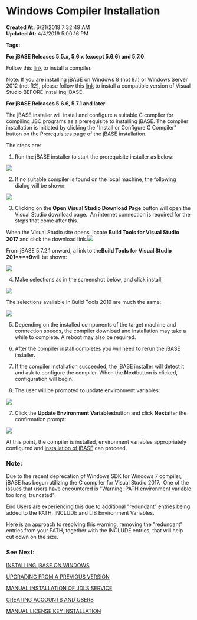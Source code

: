 # Windows Compiler Installation

**Created At:** 6/21/2018 7:32:49 AM  
**Updated At:** 4/4/2019 5:00:16 PM  

**Tags:**
<badge text='windows' vertical='middle' />
<badge text='installation' vertical='middle' />
<badge text='compiler' vertical='middle' />



**For jBASE Releases 5.5.x, 5.6.x (except 5.6.6) and 5.7.0**

Follow this [link](jbase-release-55-56-570-except-566) to install a compiler.

Note: If you are installing jBASE on Windows 8 (not 8.1) or Windows Server 2012 (not R2), please follow this [link](jbase-compiler-installation-for-windows-server-2012-not-r2-and-windows-8-not-81) to install a compatible version of Visual Studio BEFORE installing jBASE.

**For jBASE Releases 5.6.6, 5.7.1 and later**

The jBASE installer will install and configure a suitable C compiler for compiling JBC programs as a prerequisite to installing jBASE. The compiler installation is initiated by clicking the "Install or Configure C Compiler" button on the Prerequisites page of the jBASE installation.

The steps are:

1. Run the jBASE installer to start the prerequisite installer as below:

![](https://static.helpjuice.com/helpjuice_production/uploads/upload/image/3397/direct/1529567469018-pre%20requisites%201.PNG)



2. If no suitable compiler is found on the local machine, the following dialog will be shown:

![](https://static.helpjuice.com/helpjuice_production/uploads/upload/image/3397/direct/1529567512150-2.PNG)



3. Clicking on the **Open Visual Studio Download Page** button will open the Visual Studio download page.  An internet connection is required for the steps that come after this.



When the Visual Studio site opens, locate **Build Tools for Visual Studio 2017** and click the download link.![](https://static.helpjuice.com/helpjuice_production/uploads/upload/image/3397/direct/1529567567138-prerequisite%20option.png)

From jBASE 5.7.2.1 onward, a link to the**Build Tools for Visual Studio 201****9**will be shown:

![](https://static.helpjuice.com/helpjuice_production/uploads/upload/image/3397/direct/1554395100531-VS2019BuildTools.jpg)



4. Make selections as in the screenshot below, and click install:

![](https://static.helpjuice.com/helpjuice_production/uploads/upload/image/3397/direct/1529567629668-prerequisite%20download.png)

The selections available in Build Tools 2019 are much the same:

![](https://static.helpjuice.com/helpjuice_production/uploads/upload/image/3397/direct/1554395214475-VS2019BuildToolOptions.jpg)



5. Depending on the installed components of the target machine and connection speeds, the compiler download and installation may take a while to complete. A reboot may also be required.

6. After the compiler install completes you will need to rerun the jBASE installer.

7. If the compiler installation succeeded, the jBASE installer will detect it and ask to configure the compiler. When the **Next**button is clicked, configuration will begin.

8. The user will be prompted to update environment variables:

![](https://static.helpjuice.com/helpjuice_production/uploads/upload/image/3397/direct/1529567691049-5.PNG)



7. Click the **Update Environment Variables**button and click **Next**after the confirmation prompt:

![](https://static.helpjuice.com/helpjuice_production/uploads/upload/image/3397/direct/1529568053152-6.PNG)



At this point, the compiler is installed, environment variables appropriately configured and [installation of jBASE](323805-windows-jbase-installation) can proceed.

### Note:

Due to the recent deprecation of Windows SDK for Windows 7 compiler, jBASE has begun utilizing the C compiler for Visual Studio 2017.  One of the issues that users have encountered is "Warning, PATH environment variable too long, truncated".

End Users are experiencing this due to additional "redundant" entries being added to the PATH, INCLUDE and LIB Environment Variables.

[Here](343799-notes-on-environment-variables-for-the-jbase-compiler) is an approach to resolving this warning, removing the "redundant" entries from your PATH, together with the INCLUDE entries, that will help cut down on the size.









### See Next:

[INSTALLING jBASE ON WINDOWS](323805-windows-jbase-installation)

[UPGRADING FROM A PREVIOUS VERSION](upgrading-from-a-previous-version)

[MANUAL INSTALLATION OF JDLS SERVICE](manual-installation-of-jdls-service)

[CREATING ACCOUNTS AND USERS](create-accounts-and-users)

[MANUAL LICENSE KEY INSTALLATION](manual-license-key-installation)






